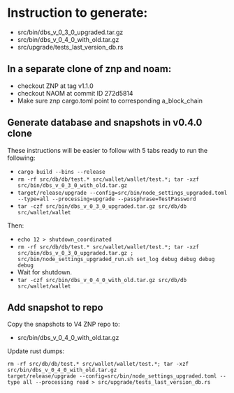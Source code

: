 # Instruction to generate:
 * src/bin/dbs_v_0_3_0_upgraded.tar.gz
 * src/bin/dbs_v_0_4_0_with_old.tar.gz
 * src/upgrade/tests_last_version_db.rs

## In a separate clone of znp and noam:
 * checkout ZNP at tag v1.1.0
 * checkout NAOM at commit ID 272d5814
 * Make sure znp cargo.toml point to corresponding a_block_chain

## Generate database and snapshots in v0.4.0 clone

These instructions will be easier to follow with 5 tabs ready to run the following:
 * `cargo build --bins --release`
 * `rm -rf src/db/db/test.* src/wallet/wallet/test.*; tar -xzf src/bin/dbs_v_0_3_0_with_old.tar.gz`
 * `target/release/upgrade --config=src/bin/node_settings_upgraded.toml --type=all --processing=upgrade --passphrase=TestPassword`
 * `tar -czf src/bin/dbs_v_0_3_0_upgraded.tar.gz src/db/db src/wallet/wallet`

 Then:
 * `echo 12 > shutdown_coordinated`
 * `rm -rf src/db/db/test.* src/wallet/wallet/test.*; tar -xzf src/bin/dbs_v_0_3_0_upgraded.tar.gz ; src/bin/node_settings_upgraded_run.sh set_log debug debug debug debug`
 * Wait for shutdown.
 * `tar -czf src/bin/dbs_v_0_4_0_with_old.tar.gz src/db/db src/wallet/wallet`

## Add snapshot to repo

Copy the snapshots to V4 ZNP repo to:
 * src/bin/dbs_v_0_4_0_with_old.tar.gz

Update rust dumps:

```
rm -rf src/db/db/test.* src/wallet/wallet/test.*; tar -xzf src/bin/dbs_v_0_4_0_with_old.tar.gz
target/release/upgrade --config=src/bin/node_settings_upgraded.toml --type all --processing read > src/upgrade/tests_last_version_db.rs
```
